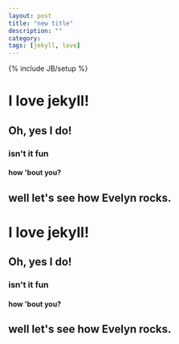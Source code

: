 ```yaml
---
layout: post
title: "new title"
description: ""
category: 
tags: [jekyll, love]
---
```

{% include JB/setup %}
# I love jekyll!

## Oh, yes I do!

### isn't it fun

#### how 'bout you?

## well let's see how Evelyn rocks.

# I love jekyll!

## Oh, yes I do!

### isn't it fun

#### how 'bout you?

## well let's see how Evelyn rocks.


